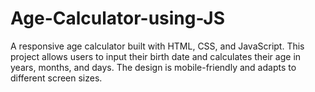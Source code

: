 # Age-Calculator-using-JS
A responsive age calculator built with HTML, CSS, and JavaScript. This project allows users to input their birth date and calculates their age in years, months, and days. The design is mobile-friendly and adapts to different screen sizes.
